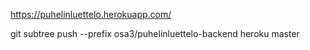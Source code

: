 https://puhelinluettelo.herokuapp.com/

git subtree push --prefix osa3/puhelinluettelo-backend heroku master